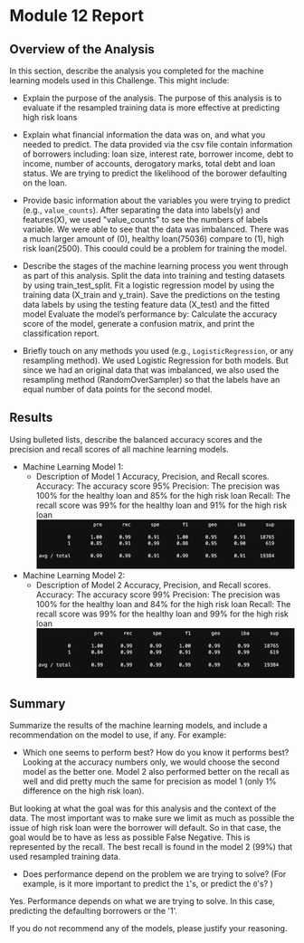 # Module 12 Report

## Overview of the Analysis

In this section, describe the analysis you completed for the machine learning models used in this Challenge. This might include:

* Explain the purpose of the analysis.
The purpose of this analysis is to evaluate if the resampled training data is more effective at predicting high risk loans

* Explain what financial information the data was on, and what you needed to predict.
The data provided via the csv file contain information of borrowers including: loan size, interest rate, borrower income, debt to income, number of accounts, derogatory marks, total debt and loan status. We are trying to predict the likelihood of the borower defaulting on the loan. 

* Provide basic information about the variables you were trying to predict (e.g., `value_counts`).
After separating the data into labels(y) and features(X), we used "value_counts" to see the numbers of labels variable. We were able to see that the data was imbalanced. There was a much larger amount of (0), healthy loan(75036) compare to (1), high risk loan(2500). This coould could be a problem for training the model. 

* Describe the stages of the machine learning process you went through as part of this analysis.
Split the data into training and testing datasets by using train_test_split.
Fit a logistic regression model by using the training data (X_train and y_train).
Save the predictions on the testing data labels by using the testing feature data (X_test) and the fitted model
Evaluate the model’s performance by: Calculate the accuracy score of the model, generate a confusion matrix, and print the classification report.

* Briefly touch on any methods you used (e.g., `LogisticRegression`, or any resampling method).
We used Logistic Regression for both models. 
But since we had an original data that was imbalanced, we also used the resampling method (RandomOverSampler) so that the labels have an equal number of data points for the second model. 


## Results

Using bulleted lists, describe the balanced accuracy scores and the precision and recall scores of all machine learning models.

* Machine Learning Model 1:
  * Description of Model 1 Accuracy, Precision, and Recall scores.
   Accuracy: The accuracy score 95% 
   Precision: The precision was 100% for the healthy loan and 85% for the high risk loan
   Recall: The recall score was 99% for the healthy loan and 91% for the high risk loan
   ![original](images/model1.png)
* Machine Learning Model 2:
  * Description of Model 2 Accuracy, Precision, and Recall scores.
   Accuracy: The accuracy score 99% 
   Precision: The precision was 100% for the healthy loan and 84% for the high risk loan
   Recall: The recall score was 99% for the healthy loan and 99% for the high risk loan
   ![original](images/model2.png)
   
## Summary

Summarize the results of the machine learning models, and include a recommendation on the model to use, if any. For example:
* Which one seems to perform best? How do you know it performs best?
Looking at the accuracy numbers only, we would choose the second model as the better one. Model 2 also performed better on the recall as well and did pretty much the same for precision as model 1 (only 1% difference on the high risk loan). 

But looking at what the goal was for this analysis and the context of the data. The most important was to make sure we limit as much as possible the issue of high risk loan were the borrower will default. So in that case, the goal would be to have as less as possible False Negative. This is represented by the recall. The best recall is found in the model 2 (99%) that used resampled training data.

* Does performance depend on the problem we are trying to solve? (For example, is it more important to predict the `1`'s, or predict the `0`'s? )

Yes. Performance depends on what we are trying to solve. In this case, predicting the defaulting borrowers or the '1'. 


If you do not recommend any of the models, please justify your reasoning.
